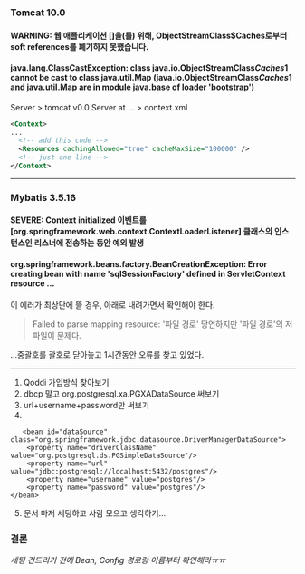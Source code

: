 ### Tomcat 10.0
#### WARNING: 웹 애플리케이션 []을(를) 위해, ObjectStreamClass$Caches로부터 soft references를 폐기하지 못했습니다.
#### java.lang.ClassCastException: class java.io.ObjectStreamClass$Caches$1 cannot be cast to class java.util.Map (java.io.ObjectStreamClass$Caches$1 and java.util.Map are in module java.base of loader 'bootstrap')
Server > tomcat v0.0 Server at ... > context.xml   
```xml
<Context>
...
  <!-- add this code -->
  <Resources cachingAllowed="true" cacheMaxSize="100000" />
  <!-- just one line -->
</Context>
```
---
### Mybatis 3.5.16
#### SEVERE: Context initialized 이벤트를 [org.springframework.web.context.ContextLoaderListener] 클래스의 인스턴스인 리스너에 전송하는 동안 예외 발생
#### org.springframework.beans.factory.BeanCreationException: Error creating bean with name 'sqlSessionFactory' defined in ServletContext resource ...
이 에러가 최상단에 뜰 경우, 아래로 내려가면서 확인해야 한다.   
> Failed to parse mapping resource: '파일 경로'
> 당연하지만 '파일 경로'의 저 파일이 문제다.

...중괄호를 괄호로 닫아놓고 1시간동안 오류를 찾고 있었다.   

   ---   
1. Qoddi 가입방식 찾아보기   
2. dbcp 말고 org.postgresql.xa.PGXADataSource 써보기   
3. url+username+password만 써보기
4.
```
   <bean id="dataSource" class="org.springframework.jdbc.datasource.DriverManagerDataSource">   
    <property name="driverClassName" value="org.postgresql.ds.PGSimpleDataSource"/>   
    <property name="url" value="jdbc:postgresql://localhost:5432/postgres"/>   
    <property name="username" value="postgres"/>   
    <property name="password" value="postgres"/>   
</bean>    
```
5. 문서 마저 세팅하고 사람 모으고 생각하기...    
### 결론   
*세팅 건드리기 전에 Bean, Config 경로랑 이름부터 확인해라ㅠㅠ*
